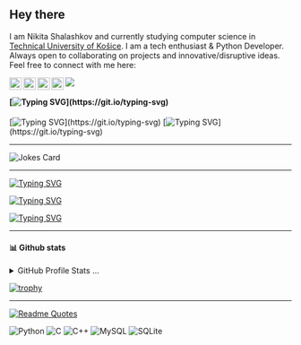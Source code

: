 ## Hey there 
I am Nikita Shalashkov and currently studying computer science in [Technical University of Košice](https://www.tuke.sk/wps/portal/tuke/!ut/p/z1/dYzBCoJAFEW_xmW-h40i7QbaJGpCgfY2oTGOos3IzNRAX5_QKqi7O5dzLxA0QKp9jrJ1o1btvPKFkmvOYxZlDItjmkTIq8O53LOiKmOEGghoVfBPOEIGJGfdfd646rapBDKiF0aY8GHWenBusbsAA_Teh1JrOYvwpu8B_poM2jpovk042QmWSb1yUW_eltIJvg!!/dz/d5/L0lHSkovd0RNQU5rQUVnQSEhLzROVkUvZW4!/). I am a tech enthusiast & Python Developer. Always open to collaborating on projects and innovative/disruptive ideas. Feel free to connect with me here:

<a href="https://www.instagram.com/abhisheknaiidu/">
  <img align="left" alt="Abhishek's Instagram" width="22px" src="https://raw.githubusercontent.com/hussainweb/hussainweb/main/icons/instagram.png" />
</a>
<a href="https://discord.gg/XTW52Kt">
  <img align="left" alt="Abhishek's Discord" width="22px" src="https://raw.githubusercontent.com/peterthehan/peterthehan/master/assets/discord.svg" />
</a>
<a href="https://twitter.com/abhisheknaiidu">
  <img align="left" alt="Abhishek Naidu | Twitter" width="22px" src="https://raw.githubusercontent.com/peterthehan/peterthehan/master/assets/twitter.svg" />
</a>
<a href="https://www.linkedin.com/in/abhisheknaiidu/">
  <img align="left" alt="Abhishek's LinkedIN" width="22px" src="https://raw.githubusercontent.com/peterthehan/peterthehan/master/assets/linkedin.svg" />
</a>

![](https://komarev.com/ghpvc/?username=CoolmixZero&theme=dracula)
#### [![Typing SVG](https://readme-typing-svg.herokuapp.com?font=Fira+Code&size=40&duration=2500&pause=999999999999&color=ff79c6&multiline=true&width=1000&height=60&lines=Who+am+I?)](https://git.io/typing-svg)

  [![Typing SVG](https://readme-typing-svg.herokuapp.com?font=Fira+Code&size=20&duration=2500&pause=999999999999&color=ff79c6&multiline=true&width=1000&height=40&lines=I'm+studying+Intelligent+Systems+in+Technical+University+of+Košice.)](https://git.io/typing-svg)
  [![Typing SVG](https://readme-typing-svg.herokuapp.com?font=Fira+Code&size=20&duration=2500&pause=999999999999&color=ff79c6&multiline=true&width=1000&height=40&lines=Currently+looking+for+a+Python+Developer+position.)](https://git.io/typing-svg)
____

![Jokes Card](https://readme-jokes.vercel.app/api?hideBorder&theme=dracula)

____

[![Typing SVG](https://readme-typing-svg.herokuapp.com?font=Fira+Code&size=50&duration=3500&pause=250&color=ff79c6%09&width=1260&height=100&lines=Skills%3A;Python+-+SQL%2FNoSQL+-+C%2FC%2B%2B;OOP+-+Selenium+-+Pandas;REST+API+-+DRY+-+KISS+-+YAGNI)](https://git.io/typing-svg)

[![Typing SVG](https://readme-typing-svg.herokuapp.com?font=Fira+Code&size=50&duration=3500&pause=250&color=ff79c6%09&width=1260&height=100&lines=Education%3A+;Technical+University+of+Ko%C5%A1ice)](https://git.io/typing-svg)

[![Typing SVG](https://readme-typing-svg.herokuapp.com?font=Fira+Code&size=50&duration=3500&pause=250&color=ff79c6&width=1260&height=100&lines=Studying%3A;Intelligent+systems)](https://git.io/typing-svg)

____

#### 📊 Github stats

<details>
<summary>GitHub Profile Stats ...</summary>
    
![Anurag's GitHub stats](https://github-readme-stats.vercel.app/api?username=CoolmixZero&show_icons=true&theme=dracula)
  
[![Top Langs](https://github-readme-stats.vercel.app/api/top-langs/?username=CoolmixZero&layout=compact&theme=dracula)](https://github.com/anuraghazra/github-readme-stats)
  
</details>


[![trophy](https://github-profile-trophy.vercel.app/?username=CoolmixZero&theme=dracula)](https://github.com/ryo-ma/github-profile-trophy)

____

[![Readme Quotes](https://quotes-github-readme.vercel.app/api?type=horizontal&theme=dracula)](https://github.com/piyushsuthar/github-readme-quotes)

![Python](https://img.shields.io/badge/python-3670A0?style=for-the-badge&logo=python&logoColor=ffdd54) 	![C](https://img.shields.io/badge/c-%2300599C.svg?style=for-the-badge&logo=c&logoColor=white) ![C++](https://img.shields.io/badge/c++-%2300599C.svg?style=for-the-badge&logo=c%2B%2B&logoColor=white) ![MySQL](https://img.shields.io/badge/mysql-%2300f.svg?style=for-the-badge&logo=mysql&logoColor=white) ![SQLite](https://img.shields.io/badge/sqlite-%2307405e.svg?style=for-the-badge&logo=sqlite&logoColor=white) 
